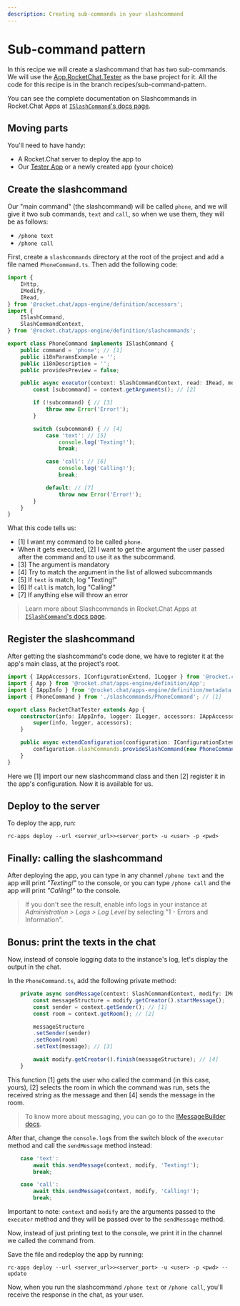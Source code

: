 ```yaml
---
description: Creating sub-commands in your slashcommand
---
```


# Sub-command pattern

In this recipe we will create a slashcommand that has two sub-commands. We will use the [App.RocketChat.Tester](https://github.com/RocketChat/Apps.RocketChat.Tester) as the base project for it. All the code for this recipe is in the branch recipes/sub-command-pattern.

You can see the complete documentation on Slashcommands in Rocket.Chat Apps at [`ISlashCommand`'s docs page](https://rocketchat.github.io/Rocket.Chat.Apps-engine/interfaces/islashcommand.html).

## Moving parts

You'll need to have handy:

* A Rocket.Chat server to deploy the app to
* Our [Tester App](https://github.com/RocketChat/Apps.RocketChat.Tester) or a newly created app (your choice)

## Create the slashcommand

Our "main command" (the slashcommand) will be called `phone`, and we will give it two sub commands, `text` and `call`, so when we use them, they will be as follows:

* `/phone text`
* `/phone call`

First, create a `slashcommands` directory at the root of the project and add a file named `PhoneCommand.ts`. Then add the following code:

```typescript
import {
    IHttp,
    IModify,
    IRead,
} from '@rocket.chat/apps-engine/definition/accessors';
import {
    ISlashCommand,
    SlashCommandContext,
} from '@rocket.chat/apps-engine/definition/slashcommands';

export class PhoneCommand implements ISlashCommand {
    public command = 'phone'; // [1]
    public i18nParamsExample = '';
    public i18nDescription = '';
    public providesPreview = false;

    public async executor(context: SlashCommandContext, read: IRead, modify: IModify, http: IHttp): Promise<void> {
        const [subcommand] = context.getArguments(); // [2]

        if (!subcommand) { // [3]
            throw new Error('Error!');
        }

        switch (subcommand) { // [4]
            case 'text': // [5]
                console.log('Texting!');
                break;

            case 'call': // [6]
                console.log('Calling!');
                break;

            default: // [7]
                throw new Error('Error!');
        }
    }
}
```

What this code tells us:

* \[1] I want my command to be called `phone`.
* When it gets executed, \[2] I want to get the argument the user passed after the command and to use it as the subcommand.
* \[3] The argument is mandatory
* \[4] Try to match the argument in the list of allowed subcommands&#x20;
* \[5] If `text` is match, log "Texting!"
* \[6] If `call` is match, log "Calling!"
* \[7] If anything else will throw an error

> Learn more about Slashcommands in Rocket.Chat Apps at [`ISlashCommand`'s docs page](https://rocketchat.github.io/Rocket.Chat.Apps-engine/interfaces/islashcommand.html).

## Register the slashcommand

After getting the slashcommand's code done, we have to register it at the app's main class, at the project's root.

```typescript
import { IAppAccessors, IConfigurationExtend, ILogger } from '@rocket.chat/apps-engine/definition/accessors';
import { App } from '@rocket.chat/apps-engine/definition/App';
import { IAppInfo } from '@rocket.chat/apps-engine/definition/metadata';
import { PhoneCommand } from './slashcommands/PhoneCommand'; // [1]

export class RocketChatTester extends App {
    constructor(info: IAppInfo, logger: ILogger, accessors: IAppAccessors) {
        super(info, logger, accessors);
    }

    public async extendConfiguration(configuration: IConfigurationExtend) {
        configuration.slashCommands.provideSlashCommand(new PhoneCommand()); // [2]
    }
}
```

Here we \[1] import our new slashcommand class and then \[2] register it in the app's configuration. Now it is available for us.

## Deploy to the server

To deploy the app, run:&#x20;

```
rc-apps deploy --url <server_url>><server_port> -u <user> -p <pwd>
```

## Finally: calling the slashcommand

After deploying the app, you can type in any channel `/phone text` and the app will print _"Texting!"_ to the console, or you can type `/phone call` and the app will print _"Calling!"_ to the console.

> If you don't see the result, enable info logs in your instance at _Administration > Logs > Log Level_ by selecting "1 - Errors and Information".

## Bonus: print the texts in the chat

Now, instead of console logging data to the instance's log, let's display the output in the chat.

In the `PhoneCommand.ts`, add the following private method:

```typescript
    private async sendMessage(context: SlashCommandContext, modify: IModify, message: string): Promise<void> {
        const messageStructure = modify.getCreator().startMessage();
        const sender = context.getSender(); // [1]
        const room = context.getRoom(); // [2]

        messageStructure
        .setSender(sender)
        .setRoom(room)
        .setText(message); // [3]

        await modify.getCreator().finish(messageStructure); // [4]
    }
```

This function \[1] gets the user who called the command (in this case, yours), \[2] selects the room in which the command was run, sets the received string as the message and then \[4] sends the message in the room.

> To know more about messaging, you can go to the [IMessageBuilder docs](https://rocketchat.github.io/Rocket.Chat.Apps-engine/interfaces/imessagebuilder.html).

After that, change the `console.log`s from the switch block of the `executor` method and call the `sendMessage` method instead:

```typescript
    case 'text':
        await this.sendMessage(context, modify, 'Texting!');
        break;

    case 'call':
        await this.sendMessage(context, modify, 'Calling!');
        break;
```

Important to note: `context` and `modify` are the arguments passed to the `executor` method and they will be passed over to the `sendMessage` method.

Now, instead of just printing text to the console, we print it in the channel we called the command from.

Save the file and redeploy the app by running:

```
rc-apps deploy --url <server_url>><server_port> -u <user> -p <pwd> --update
```

Now, when you run the slashcommand `/phone text` or `/phone call`, you'll receive the response in the chat, as your user.
